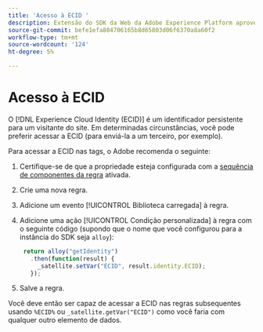 ```yaml
---
title: 'Acesso à ECID '
description: Extensão do SDK da Web da Adobe Experience Platform aproveitando a ECID nas tags
source-git-commit: befe1efa884706165b8d65803d06f6370a8a60f2
workflow-type: tm+mt
source-wordcount: '124'
ht-degree: 5%

---
```



# Acesso à ECID

O [!DNL Experience Cloud Identity (ECID)] é um identificador persistente para um visitante do site. Em determinadas circunstâncias, você pode preferir acessar a ECID (para enviá-la a um terceiro, por exemplo).

Para acessar a ECID nas tags, o Adobe recomenda o seguinte:

1. Certifique-se de que a propriedade esteja configurada com a [sequência de componentes da regra](../../tags/ui/managing-resources/rules.md#sequencing) ativada.
1. Crie uma nova regra.
1. Adicione um evento [!UICONTROL Biblioteca carregada] à regra.
1. Adicione uma ação [!UICONTROL Condição personalizada] à regra com o seguinte código (supondo que o nome que você configurou para a instância do SDK seja `alloy`):

   ```javascript
    return alloy("getIdentity")
      .then(function(result) {
        _satellite.setVar("ECID", result.identity.ECID);
      });
   ```

1. Salve a regra.

Você deve então ser capaz de acessar a ECID nas regras subsequentes usando `%ECID%` ou `_satellite.getVar("ECID")` como você faria com qualquer outro elemento de dados.
